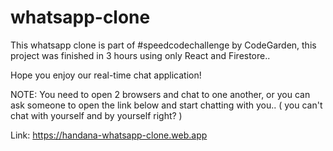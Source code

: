 # whatsapp-clone

This whatsapp clone is part of #speedcodechallenge by CodeGarden, this project was finished in 3 hours using only React and Firestore..

Hope you enjoy our real-time chat application!

NOTE: You need to open 2 browsers and chat to one another, or you can ask someone to open the link below and start chatting with you.. ( you can't chat with yourself and by yourself right? )

Link: https://handana-whatsapp-clone.web.app
